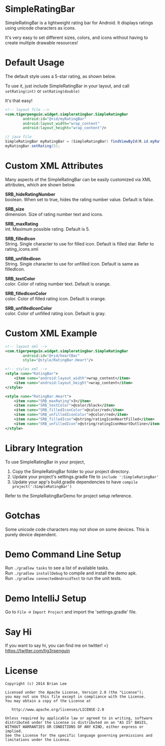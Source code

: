 SimpleRatingBar
===============
SimpleRatingBar is a lightweight rating bar for Android. It displays ratings using unicode characters as icons.  

It's very easy to set different sizes, colors, and icons without having to create multiple drawable resources!

Default Usage
=============
The default style uses a 5-star rating, as shown below.

To use it, just include SimpleRatingBar in your layout, and call `setRating(int)` or `setRating(double)`  

It's that easy!

```xml
<!-- layout file -->
<com.tigerpenguin.widget.simpleratingbar.SimpleRatingBar
        android:id="@+id/myRatingBar"
        android:layout_width="wrap_content"
        android:layout_height="wrap_content"/>
```

```java
// java file
SimpleRatingBar myRatingBar = (SimpleRatingBar) findViewById(R.id.myRatingBar);
myRatingBar.setRating(5);
```

Custom XML Attributes
=====================
Many aspects of the SimpleRatingBar can be easily customized via XML attributes, which are shown below.

**SRB_hideRatingNumber**  
boolean. When set to true, hides the rating number value. Default is false.  

**SRB_size**  
dimension. Size of rating number text and icons.  

**SRB_maxRating**  
int. Maximum possible rating. Default is 5.  

**SRB_filledIcon**  
String. Single character to use for filled icon. Default is filled star. Refer to rating_icons.xml  

**SRB_unfilledIcon**  
String. Single character to use for unfilled icon. Default is same as filledIcon.  

**SRB_textColor**  
color. Color of rating number text. Default is orange.  

**SRB_filledIconColor**  
color. Color of filled rating icon. Default is orange.  

**SRB_unfilledIconColor**  
color. Color of unfilled rating icon. Default is gray.

Custom XML Example
==================
```xml
<!-- layout xml -->
<com.tigerpenguin.widget.simpleratingbar.SimpleRatingBar
        android:id="@+id/heartBar"
        style="@style/RatingBar.Heart"/>
```
```xml
<!-- styles xml -->
<style name="RatingBar">
    <item name="android:layout_width">wrap_content</item>
    <item name="android:layout_height">wrap_content</item>
</style>

<style name="RatingBar.Heart">
    <item name="SRB_maxRating">3</item>
    <item name="SRB_textColor">@color/black</item>
    <item name="SRB_filledIconColor">@color/red</item>
    <item name="SRB_unfilledIconColor">@color/red</item>
    <item name="SRB_filledIcon">@string/ratingIconHeartFilled</item>
    <item name="SRB_unfilledIcon">@string/ratingIconHeartOutline</item>
</style>
```

Library Integration
===================
To use SimpleRatingBar in your project,  

1. Copy the SimpleRatingBar folder to your project directory.  
2. Update your project's settings.gradle file to `include ':SimpleRatingBar'`  
3. Update your app's build.gradle dependencies to have `compile project(':SimpleRatingBar')`  

Refer to the SimpleRatingBarDemo for project setup reference.

Gotchas
=======
Some unicode code characters may not show on some devices. This is purely device dependent.

Demo Command Line Setup
=======================
Run `./gradlew tasks` to see a list of available tasks.  
Run `./gradlew installDebug` to compile and install the demo apk.  
Run `./gradlew connectedAndroidTest` to run the unit tests.

Demo IntelliJ Setup
===================
Go to `File` -> `Import Project` and import the 'settings.gradle' file.

Say Hi
======
If you want to say hi, you can find me on twitter! =)  
https://twitter.com/tig3rpenguin

License
=======
    Copyright (c) 2014 Brian Lee

    Licensed under the Apache License, Version 2.0 (the "License");
    you may not use this file except in compliance with the License.
    You may obtain a copy of the License at

       http://www.apache.org/licenses/LICENSE-2.0

    Unless required by applicable law or agreed to in writing, software
    distributed under the License is distributed on an "AS IS" BASIS,
    WITHOUT WARRANTIES OR CONDITIONS OF ANY KIND, either express or implied.
    See the License for the specific language governing permissions and
    limitations under the License.
